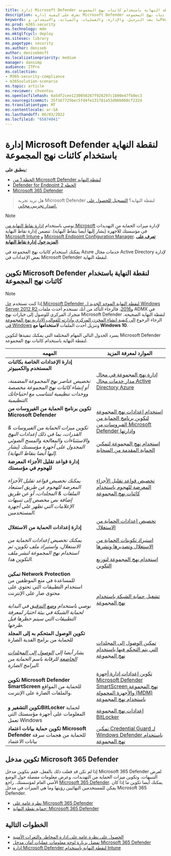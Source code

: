 ```yaml
---
title: إدارة Microsoft Defender لنقطة النهاية باستخدام كائنات نهج المجموعة
description: تعرف على كيفية إدارة Microsoft Defender لنقطة النهاية باستخدام كائنات نهج المجموعة
keywords: ما بعد الترحيل، والإدارة، والعمليات، والصيانة، والاستخدام، وPowerShell، Microsoft Defender لنقطة النهاية، وedr
ms.prod: m365-security
ms.technology: mde
ms.mktglfcycl: deploy
ms.sitesec: library
ms.pagetype: security
ms.author: deniseb
author: denisebmsft
ms.localizationpriority: medium
manager: dansimp
audience: ITPro
ms.collection:
- M365-security-compliance
- m365solution-scenario
ms.topic: article
ms.reviewer: chventou
ms.openlocfilehash: 6a5df2cee1230050267f926297c1b00e47fb0ec3
ms.sourcegitcommit: 35f167725bec5fd4fe131781a53d96b060cf232d
ms.translationtype: MT
ms.contentlocale: ar-SA
ms.lasthandoff: 06/03/2022
ms.locfileid: "65874041"
---
```

# <a name="manage-microsoft-defender-for-endpoint-with-group-policy-objects"></a>إدارة Microsoft Defender لنقطة النهاية باستخدام كائنات نهج المجموعة

**ينطبق على:**
- [الخطة 1 من Microsoft Defender لنقطة النهاية](https://go.microsoft.com/fwlink/?linkid=2154037)
- [Defender for Endpoint الخطة 2](https://go.microsoft.com/fwlink/?linkid=2154037)
- [Microsoft 365 Defender](https://go.microsoft.com/fwlink/?linkid=2118804)

> هل تريد تجربة Microsoft Defender لنقطة النهاية؟ [التسجيل للحصول على إصدار تجريبي مجاني.](https://signup.microsoft.com/create-account/signup?products=7f379fee-c4f9-4278-b0a1-e4c8c2fcdf7e&ru=https://aka.ms/MDEp2OpenTrial?ocid=docs-wdatp-exposedapis-abovefoldlink)

> [!NOTE]
> نوصي باستخدام [إدارة نقاط النهاية من Microsoft](/mem) لإدارة ميزات الحماية من التهديدات في مؤسستك للأجهزة (يشار إليها أيضا بنقاط النهاية). تتضمن إدارة نقاط النهاية [Microsoft Intune](/mem/intune/fundamentals/what-is-intune) و [Microsoft Endpoint Configuration Manager](/mem/configmgr/core/understand/introduction). **[تعرف على المزيد حول إدارة نقاط النهاية](/mem/endpoint-manager-overview)**.

يمكنك استخدام كائنات نهج المجموعة في Azure خدمات مجال Active Directory لإدارة بعض الإعدادات في Microsoft Defender لنقطة النهاية.

## <a name="configure-microsoft-defender-for-endpoint-with-group-policy-objects"></a>تكوين Microsoft Defender لنقطة النهاية باستخدام كائنات نهج المجموعة

> [!NOTE]
> إذا كنت تستخدم [حل Microsoft Defender لنقطة النهاية الموحد الجديد ل Windows Server 2012 R2 و2016](/microsoft-365/security/defender-endpoint/configure-server-endpoints#new-functionality-in-the-modern-unified-solution-for-windows-server-2012-r2-and-2016-preview)، فالرجاء التأكد من أنك تستخدم أحدث ملفات ADMX في متجرك المركزي للوصول إلى خيارات نهج Microsoft Defender لنقطة النهاية الصحيحة. الرجاء الرجوع [إلى كيفية إنشاء المخزن المركزي وإدارته للقوالب الإدارية نهج المجموعة في Windows](/troubleshoot/windows-client/group-policy/create-and-manage-central-store) وتنزيل أحدث الملفات **لاستخدامها مع Windows 10**. 

يسرد الجدول التالي المهام المختلفة التي يمكنك تنفيذها لتكوين Microsoft Defender لنقطة النهاية باستخدام كائنات نهج المجموعة.

|المهمه|الموارد لمعرفة المزيد|
|---|---|
|**إدارة الإعدادات الخاصة بكائنات المستخدم والكمبيوتر** <br/><br/> *تخصيص عناصر نهج المجموعة المضمنة، أو إنشاء كائنات نهج المجموعة مخصصة ووحدات تنظيمية لتتناسب مع احتياجاتك التنظيمية.*|[إدارة نهج المجموعة في مجال مدار خدمات مجال Active Directory Azure](/azure/active-directory-domain-services/manage-group-policy)|
|**تكوين برنامج الحماية من الفيروسات من Microsoft Defender** <br/><br/> *تكوين ميزات الحماية من الفيروسات & القدرات، بما في ذلك إعدادات النهج والاستثناءات والمعالجة والمسح الضوئي المجدول على أجهزة مؤسستك (يشار إليها أيضا بنقاط النهاية).*|[استخدام إعدادات نهج المجموعة لتكوين برنامج الحماية من الفيروسات من Microsoft Defender وإدارتها](/windows/security/threat-protection/microsoft-defender-antivirus/use-group-policy-microsoft-defender-antivirus) <br/><br/> [استخدام نهج المجموعة لتمكين الحماية المقدمة من السحابة](/windows/security/threat-protection/microsoft-defender-antivirus/enable-cloud-protection-microsoft-defender-antivirus#use-group-policy-to-enable-cloud-delivered-protection)|
|**إدارة قواعد تقليل الأجزاء المعرضة للهجوم في مؤسستك** <br/><br/> *يمكنك تخصيص قواعد تقليل الأجزاء المعرضة للهجوم عن طريق استبعاد الملفات & المجلدات، أو عن طريق إضافة نص مخصص إلى تنبيهات الإعلامات التي تظهر على أجهزة المستخدمين.*|[تخصيص قواعد تقليل الأجزاء المعرضة للهجوم باستخدام كائنات نهج المجموعة](/microsoft-365/security/defender-endpoint/attack-surface-reduction-rules-deployment-implement)|
|**إدارة إعدادات الحماية من الاستغلال** <br/><br/> *يمكنك تخصيص إعدادات الحماية من الاستغلال، واستيراد ملف تكوين، ثم استخدام نهج المجموعة لنشر ملف التكوين هذا.*|[تخصيص إعدادات الحماية من الاستغلال](/microsoft-365/security/defender-endpoint/customize-exploit-protection) <br/><br/> [استيراد تكوينات الحماية من الاستغلال وتصديرها ونشرها](/microsoft-365/security/defender-endpoint/import-export-exploit-protection-emet-xml) <br/><br/> [استخدام نهج المجموعة لتوزيع التكوين](/microsoft-365/security/defender-endpoint/import-export-exploit-protection-emet-xml#use-group-policy-to-distribute-the-configuration)|
|**تمكين Network Protection** للمساعدة في منع الموظفين من استخدام التطبيقات التي تحتوي على محتوى ضار على الإنترنت <br/><br/> *نوصي باستخدام [وضع التدقيق](/microsoft-365/security/defender-endpoint/evaluate-network-protection) في البداية لحماية الشبكة في بيئة اختبار لمعرفة التطبيقات التي سيتم حظرها قبل طرحها.*|[تشغيل حماية الشبكة باستخدام نهج المجموعة](/microsoft-365/security/defender-endpoint/enable-network-protection#group-policy)|
|**تكوين الوصول المتحكم به إلى المجلد** للحماية من برامج الفدية الضارة <br/><br/> *يشار أيضا إلى [الوصول إلى المجلدات الخاضعة](/microsoft-365/security/defender-endpoint/controlled-folders) للرقابة باسم الحماية من البرامج الضارة.*|[تمكين الوصول إلى المجلدات التي يتم التحكم فيها باستخدام نهج المجموعة](/microsoft-365/security/defender-endpoint/enable-controlled-folders#group-policy)|
|**تكوين Microsoft Defender SmartScreen** للحماية من المواقع والملفات الضارة على الإنترنت.|[تكوين إعدادات إدارة أجهزة Microsoft Defender SmartScreen نهج المجموعة والأجهزة المحمولة (MDM) باستخدام نهج المجموعة](/windows/security/threat-protection/microsoft-defender-smartscreen/microsoft-defender-smartscreen-available-settings#group-policy-settings)|
|**تكوين التشفير وBitLocker** لحماية المعلومات على أجهزة مؤسستك التي تعمل Windows|[إعدادات نهج المجموعة BitLocker](/windows/security/information-protection/bitlocker/bitlocker-group-policy-settings)|
|**تكوين حماية بيانات اعتماد Microsoft Defender** للحماية من هجمات سرقة بيانات الاعتماد|[تمكين Credential Guard لـ Windows Defender باستخدام نهج المجموعة](/windows/security/identity-protection/credential-guard/credential-guard-manage#enable-windows-defender-credential-guard-by-using-group-policy)|

## <a name="configure-your-microsoft-365-defender-portal"></a>تكوين مدخل Microsoft 365 Defender

إذا لم تكن قد فعلت ذلك بالفعل، فقم بتكوين مدخل Microsoft 365 Defender لعرض التنبيهات، وتكوين ميزات الحماية من التهديدات، وعرض معلومات مفصلة حول الوضع الأمني العام لمؤسستك. راجع [Microsoft 365 Defender](/microsoft-365/security/defender/microsoft-365-defender). يمكنك أيضا تكوين ما إذا كان يمكن للمستخدمين النهائيين رؤيتها وما هي الميزات في مدخل Microsoft 365 Defender.

- [نظرة عامة على Microsoft 365 Defender](/microsoft-365/security/defender-endpoint/use)
- [حماية نقطة النهاية: Microsoft 365 Defender](/mem/intune/protect/endpoint-protection-windows-10#microsoft-defender-security-center)

## <a name="next-steps"></a>الخطوات التالية

- [الحصول على نظرة عامة على إدارة المخاطر والثغرات الأمنية](/microsoft-365/security/defender-endpoint/next-gen-threat-and-vuln-mgt)
- [تفضل بزيارة لوحة معلومات عمليات أمان مدخل Microsoft 365 Defender](/microsoft-365/security/defender-endpoint/security-operations-dashboard)
- [إدارة Microsoft Defender لنقطة النهاية باستخدام Intune](manage-mde-post-migration-intune.md)
